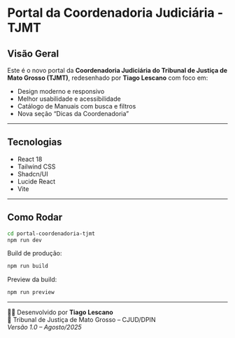# Portal da Coordenadoria Judiciária - TJMT  

## Visão Geral  

Este é o novo portal da **Coordenadoria Judiciária do Tribunal de Justiça de Mato Grosso (TJMT)**, redesenhado por **Tiago Lescano** com foco em:  

- Design moderno e responsivo  
- Melhor usabilidade e acessibilidade  
- Catálogo de Manuais com busca e filtros  
- Nova seção “Dicas da Coordenadoria”  

---

## Tecnologias  

- React 18  
- Tailwind CSS  
- Shadcn/UI  
- Lucide React  
- Vite  

---

## Como Rodar  

```bash
cd portal-coordenadoria-tjmt
npm run dev
```

Build de produção:  
```bash
npm run build
```

Preview da build:  
```bash
npm run preview
```

---

👨‍💻 Desenvolvido por **Tiago Lescano**  
📍 Tribunal de Justiça de Mato Grosso – CJUD/DPIN  
*Versão 1.0 – Agosto/2025*  
